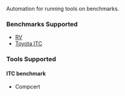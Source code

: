 Automation for running tools on benchmarks. 

### Benchmarks Supported

* [RV](www.github.com/kframework/c-semantics/tree/master/examples/error-codes)
* [Toyota ITC](www.github.com/regehr/itc-benchmarks)

### Tools Supported

#### ITC benchmark
* Compcert